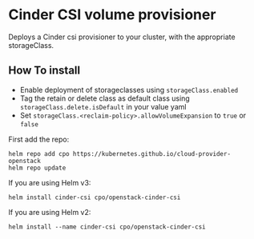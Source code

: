 # Cinder CSI volume provisioner

Deploys a Cinder csi provisioner to your cluster, with the appropriate storageClass.

## How To install
- Enable deployment of storageclasses using `storageClass.enabled`
- Tag the retain or delete class as default class using `storageClass.delete.isDefault` in your value yaml
- Set `storageClass.<reclaim-policy>.allowVolumeExpansion` to `true` or `false`

First add the repo:

    helm repo add cpo https://kubernetes.github.io/cloud-provider-openstack
    helm repo update

If you are using Helm v3:

    helm install cinder-csi cpo/openstack-cinder-csi

If you are using Helm v2:

    helm install --name cinder-csi cpo/openstack-cinder-csi

